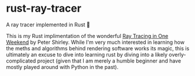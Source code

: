 # rust-ray-tracer
A ray tracer implemented in Rust 🦀

This is my Rust implimentation of the wonderful [Ray Tracing in One Weekend](https://raytracing.github.io/books/RayTracingInOneWeekend.html) by Peter Shirley.
While I'm very much interested in learning how the meths and algorithms behind rendering software works its magic, this is ultimately an excuse to dive into learning
rust by diving into a likely overly-complicated project (given that I am merely a humble beginner and have mostly played around with Python in the past). 

